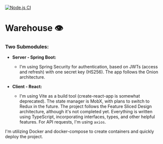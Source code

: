 [![Node.js CI](https://github.com/woodemai/warehouse_client/actions/workflows/github-actions.yml/badge.svg)](https://github.com/woodemai/warehouse_client/actions/workflows/github-actions.yml)
# Warehouse 👁️

### Two Submodules:

* **Server - Spring Boot:**
  - I'm using Spring Security for authentication, based on JWTs (access and refresh) with one secret key (HS256). The app follows the Onion architecture.

* **Client - React:**
  - I'm using Vite as a build tool (create-react-app is somewhat deprecated). The state manager is MobX, with plans to switch to Redux in the future. The project follows the Feature Sliced Design architecture, although it's not completed yet. Everything is written using TypeScript, incorporating interfaces, types, and other helpful features. For API requests, I'm using `axios`.

I'm utilizing Docker and docker-compose to create containers and quickly deploy the project.
